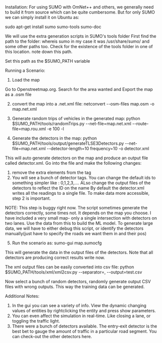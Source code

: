Installation:
For using SUMO with OmNet++ and others, we generally need to build it from source which can be quite cumbersome. But for only SUMO we can simply install it on Ubuntu as:

sudo apt-get install sumo sumo-tools sumo-doc


We will use the extra generation scripts in SUMO's tools folder
First find the path to the folder:
whereis sumo
in my case it was /usr/share/sumo/ and some other paths too. Check for the existence of the tools folder in one of this location. note down this path.

Set this path as the $SUMO_PATH variable




Running a Scenario:

1. Load the map 

Go to Openstreetmap.org. Search for the area wanted and Export the map as a .osm file

2. convert the map into a .net.xml file:
netconvert   --osm-files map.osm -o map.net.xml

3. Generate random trips of vehicles in the generated map:
python $SUMO_PATH/tools/randomTrips.py --net-file=map.net.xml  --route-file=map.rou.xml -e 100 -l

4. Generate the detectors in the map:
 python $SUMO_PATH/tools/output/generateTLSE3Detectors.py --net-file=map.net.xml --detector-length=10 frequency=10 -o detector.xml


This will auto generate detectors on the map and produce an output file called detector.xml. Go into the file and make the following changes:
1. remove the extra elements from the <additional> tag
2. You will see a bunch of detector tags. You can change the default ids to something simpler like : 0,1,2,3,.... ALso change the output files of the detectors to reflect the ID on the name
By default the detector.xml writes all the readings to a single file. To make data more accessible, step 2 is important.


NOTE: This step is buggy right now. The script sometimes generate the detectors correctly, some times not. It depends on the map you choose. I have included a very small map- only a single intersection with detectors on two lanes. Use the data from this to build the ML model. To generate large data, we will have to either debug this script, or identify the detectors manually(just have to specify the roads we want them in and their pos)


5. Run the scenario as:
sumo-gui map.sumocfg

This will generate the data in the output files of the detectors. Note that all detectors are producing correct results write now.


The xml output files can be easily converted into csv file:
python $SUMO_PATH/tools/xml/xml2csv.py --separator=, --output=test.csv <xml-file-name>


Now select a bunch of random detectors, randomly generate output CSV files with wrong outputs. This way the training data can be generated.


Additional Notes:
1. In the gui you can see a variety of info. View the dynamic changing values of entities by rightclicking the entity and press show parameters.
2. You can even affect the simulation in real-time. Like closing a lane, or toggling the traffic light.
3. There were a bunch of detectors available. The entry-exit detector is the best bet to gauge the amount of traffic in a particular road segment. You can check-out the other detectors here.